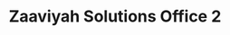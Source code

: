 ---
title: "Zaaviyah Solutions Office 2"
url: /karachi/zaaviyah-solutions-office-2/
shop: computer
---